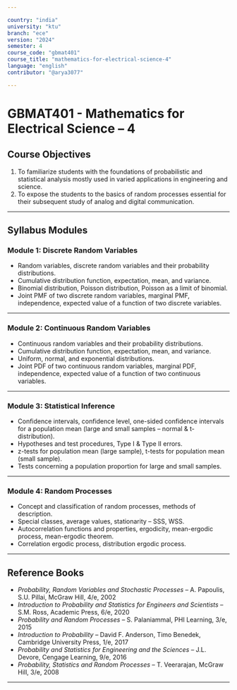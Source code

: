 ```yaml
---

country: "india"
university: "ktu"
branch: "ece"
version: "2024"
semester: 4
course_code: "gbmat401"
course_title: "mathematics-for-electrical-science-4"
language: "english"
contributor: "@arya3077"

---
```


# GBMAT401 - Mathematics for Electrical Science – 4

## Course Objectives

1. To familiarize students with the foundations of probabilistic and statistical analysis mostly used in varied applications in engineering and science.  
2. To expose the students to the basics of random processes essential for their subsequent study of analog and digital communication.  

---

## Syllabus Modules

### Module 1: Discrete Random Variables
- Random variables, discrete random variables and their probability distributions.  
- Cumulative distribution function, expectation, mean, and variance.  
- Binomial distribution, Poisson distribution, Poisson as a limit of binomial.  
- Joint PMF of two discrete random variables, marginal PMF, independence, expected value of a function of two discrete variables.  

---

### Module 2: Continuous Random Variables
- Continuous random variables and their probability distributions.  
- Cumulative distribution function, expectation, mean, and variance.  
- Uniform, normal, and exponential distributions.  
- Joint PDF of two continuous random variables, marginal PDF, independence, expected value of a function of two continuous variables.  

---

### Module 3: Statistical Inference
- Confidence intervals, confidence level, one-sided confidence intervals for a population mean (large and small samples – normal & t-distribution).  
- Hypotheses and test procedures, Type I & Type II errors.  
- z-tests for population mean (large sample), t-tests for population mean (small sample).  
- Tests concerning a population proportion for large and small samples.  

---

### Module 4: Random Processes
- Concept and classification of random processes, methods of description.  
- Special classes, average values, stationarity – SSS, WSS.  
- Autocorrelation functions and properties, ergodicity, mean-ergodic process, mean-ergodic theorem.  
- Correlation ergodic process, distribution ergodic process.  

---

## Reference Books

- *Probability, Random Variables and Stochastic Processes* – A. Papoulis, S.U. Pillai, McGraw Hill, 4/e, 2002  
- *Introduction to Probability and Statistics for Engineers and Scientists* – S.M. Ross, Academic Press, 6/e, 2020  
- *Probability and Random Processes* – S. Palaniammal, PHI Learning, 3/e, 2015  
- *Introduction to Probability* – David F. Anderson, Timo Benedek, Cambridge University Press, 1/e, 2017  
- *Probability and Statistics for Engineering and the Sciences* – J.L. Devore, Cengage Learning, 9/e, 2016  
- *Probability, Statistics and Random Processes* – T. Veerarajan, McGraw Hill, 3/e, 2008  

---

